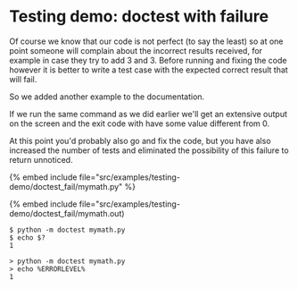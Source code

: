 # Testing demo: doctest with failure

Of course we know that our code is not perfect (to say the least) so at one point someone will complain about the
incorrect results received, for example in case they try to add 3 and 3. Before running and fixing the code however
it is better to write a test case with the expected correct result that will fail.

So we added another example to the documentation.

If we run the same command as we did earlier we'll get an extensive output on the screen and the exit code
with have some value different from 0.

At this point you'd probably also go and fix the code, but you have also increased the number of tests and
eliminated the possibility of this failure to return unnoticed.


{% embed include file="src/examples/testing-demo/doctest_fail/mymath.py" %}


{% embed include file="src/examples/testing-demo/doctest_fail/mymath.out)

```
$ python -m doctest mymath.py
$ echo $?
1
```

```
> python -m doctest mymath.py
> echo %ERRORLEVEL%
1
```


